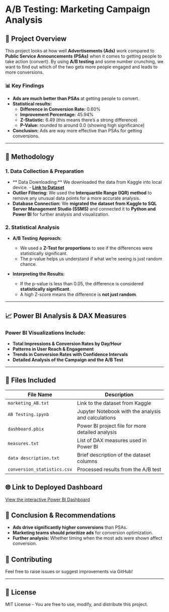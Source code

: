 # A/B Testing: Marketing Campaign Analysis

## 📌 Project Overview
This project looks at how well **Advertisements (Ads)** work compared to **Public Service Announcements (PSAs)** when it comes to getting people to take action (convert). By using **A/B testing** and some number crunching, we want to find out which of the two gets more people engaged and leads to more conversions.

### 📊 Key Findings
- **Ads are much better than PSAs** at getting people to convert.
- **Statistical results:**
  - **Difference in Conversion Rate:** 0.60%
  - **Improvement Percentage:** 45.94%
  - **Z-Statistic:** 6.49 (this means there’s a strong difference)
  - **P-Value:** rounded to around 0.0 (showing high significance)
- **Conclusion:** Ads are way more effective than PSAs for getting conversions.

---
## 🧪 Methodology
### **1. Data Collection & Preparation**
- ** Data Downloading:** We downloaded the data from Kaggle into local device. - [**Link to Dataset**](https://www.kaggle.com/datasets/faviovaz/marketing-ab-testing)
- **Outlier Filtering:** We used the **Interquartile Range (IQR) method** to remove any unusual data points for a more accurate analysis.
- **Database Connection:** We **migrated the dataset from Kaggle to SQL Server Management Studio (SSMS)** and connected it to **Python and Power BI** for further analysis and visualization.

### **2. Statistical Analysis**
- **A/B Testing Approach:** 
  - We used a **Z-Test for proportions** to see if the differences were statistically significant.
  - The p-value helps us understand if what we’re seeing is just random chance.

- **Interpreting the Results:**
  - If the p-value is less than 0.05, the difference is considered **statistically significant**.
  - A high Z-score means the difference is **not just random**.

---
## 📈 Power BI Analysis & DAX Measures
### **Power BI Visualizations Include:**
- **Total Impressions & Conversion Rates by Day/Hour**
- **Patterns in User Reach & Engagement**
- **Trends in Conversion Rates with Confidence Intervals**
- **Detailed Analysis of the Campaign and the A/B Test**

---
## 📂 Files Included
| File Name | Description |
|-----------|-------------|
| `marketing_AB.txt` | Link to the dataset from Kaggle |
| `AB Testing.ipynb` | Jupyter Notebook with the analysis and calculations |
| `dashboard.pbix` | Power BI project file for more detailed analysis |
| `measures.txt` | List of DAX measures used in Power BI |
| `data description.txt` | Brief description of the dataset columns |
| `conversion_statistics.csv` | Processed results from the A/B test |

## 🌐 Link to Deployed Dashboard
[View the interactive Power BI Dashboard](https://app.powerbi.com/reportEmbed?reportId=ae681465-0b11-445b-8fc9-b5bb2fcb9a77&autoAuth=true&ctid=d8d6e7dc-2b15-43c5-81fd-2efc145c9d2c)

## 🚀 Conclusion & Recommendations
- **Ads drive significantly higher conversions** than PSAs.
- **Marketing teams should prioritize ads** for conversion optimization.
- **Further analysis:** Whether timing when the most ads were shown affect conversion.

## 🤝 Contributing
Feel free to raise issues or suggest improvements via GitHub!

---
## 📝 License
MIT License - You are free to use, modify, and distribute this project.
